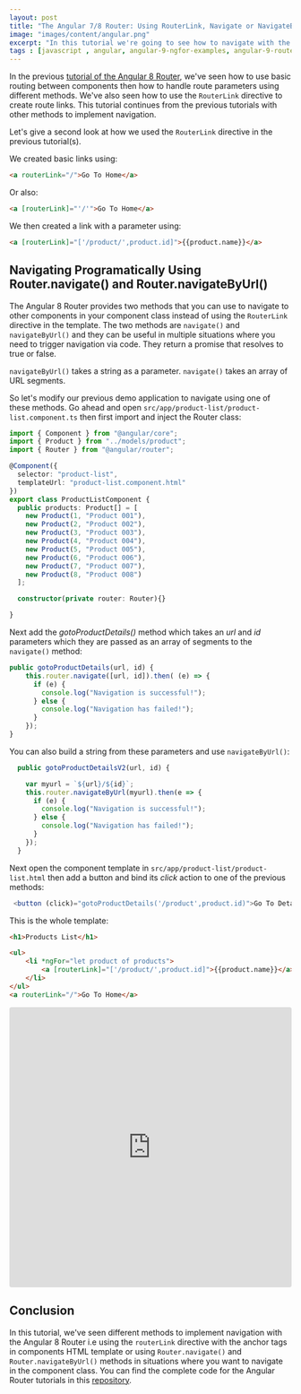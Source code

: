 ```yaml
---
layout: post
title: "The Angular 7/8 Router: Using RouterLink, Navigate or NavigateByUrl"
image: "images/content/angular.png"
excerpt: "In this tutorial we're going to see how to navigate with the Angular Router using routerLink, Router.navigate() and Router.navigateByUrl()." 
tags : [javascript , angular, angular-9-ngfor-examples, angular-9-router-examples] 
---
```


In the previous [tutorial of the Angular 8 Router](https://www.techiediaries.com/angular-router-route-parameters/), we've seen how to use basic routing between components then how to handle route parameters using different methods. We've also seen how to use the `RouterLink` directive to create route links. This tutorial continues from the previous tutorials with other methods to implement navigation.

Let's give a second look at how we used the `RouterLink` directive in the previous tutorial(s). 

We created basic links using:

```html
<a routerLink="/">Go To Home</a>
``` 

Or also:

```html
<a [routerLink]="'/'">Go To Home</a>
``` 

We then created a link with a parameter using:

```html
<a [routerLink]="['/product/',product.id]">{{product.name}}</a>
```

## Navigating Programatically Using Router.navigate() and Router.navigateByUrl()

The Angular 8 Router provides two methods that you can use to navigate to other components in your component class instead of using the `RouterLink` directive in the template. The two methods are `navigate()` and `navigateByUrl()` and they can be useful in multiple situations where you need to trigger navigation via code. They return a promise that resolves to true or false.

`navigateByUrl()`  takes a string as a parameter.  `navigate()`  takes an array of URL segments.

So let's modify our previous demo application to navigate using one of these methods. Go ahead and open `src/app/product-list/product-list.component.ts` then first import and inject the Router class:

```ts
import { Component } from "@angular/core";
import { Product } from "../models/product";
import { Router } from "@angular/router";

@Component({
  selector: "product-list",
  templateUrl: "product-list.component.html"
})
export class ProductListComponent {
  public products: Product[] = [
    new Product(1, "Product 001"),
    new Product(2, "Product 002"),
    new Product(3, "Product 003"),
    new Product(4, "Product 004"),
    new Product(5, "Product 005"),
    new Product(6, "Product 006"),
    new Product(7, "Product 007"),
    new Product(8, "Product 008")
  ];

  constructor(private router: Router){}

}
``` 

Next add the *gotoProductDetails()* method which takes an *url* and *id* parameters which they are passed as an array of segments to the `navigate()` method:

```ts
public gotoProductDetails(url, id) {
    this.router.navigate([url, id]).then( (e) => {
      if (e) {
        console.log("Navigation is successful!");
      } else {
        console.log("Navigation has failed!");
      }
    });
}
```

You can also build a string from these parameters and  use `navigateByUrl()`:

```ts
  public gotoProductDetailsV2(url, id) {

    var myurl = `${url}/${id}`;
    this.router.navigateByUrl(myurl).then(e => {
      if (e) {
        console.log("Navigation is successful!");
      } else {
        console.log("Navigation has failed!");
      }
    });
  }
```

Next open the component template in `src/app/product-list/product-list.html` then add a button and bind its *click* action to one of the previous methods:

```ts
 <button (click)="gotoProductDetails('/product',product.id)">Go To Details</button>
```

This is the whole template:

```html
<h1>Products List</h1>

<ul>
	<li *ngFor="let product of products">
		<a [routerLink]="['/product/',product.id]">{{product.name}}</a> <button (click)="gotoProductDetails('/product',product.id)">Go To Details</button>
	</li>
</ul>
<a routerLink="/">Go To Home</a>
```

<iframe src="https://codesandbox.io/embed/8p3r7o1q2" style="width:100%; height:500px; border:0; border-radius: 4px; overflow:hidden;" sandbox="allow-modals allow-forms allow-popups allow-scripts allow-same-origin"></iframe>


## Conclusion

In this tutorial, we've seen different methods to implement navigation with the Angular 8 Router i.e using the `routerLink` directive with the anchor tags in components HTML template or using `Router.navigate()` and `Router.navigateByUrl()` methods in situations where you want to navigate in the component class. You can find the complete code for the Angular Router tutorials in this [repository](https://github.com/techiediaries/angular-router-demo).